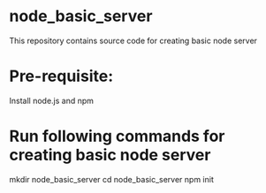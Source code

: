 # node_basic_server
This repository contains source code for creating basic node server

# Pre-requisite:

Install node.js and npm

# Run following commands for creating basic node server

mkdir node_basic_server
cd node_basic_server
npm init
